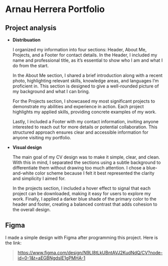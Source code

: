 # Arnau Herrera Portfolio

## Project analysis
  
- **Distribuation**

  I organized my information into four sections: Header, About Me, Projects, and a Footer for contact details. In the Header, I included my name and professional title, as it’s essential to show who I am and what I do from the start.
  
  In the About Me section, I shared a brief introduction along with a recent photo, highlighting relevant skills, knowledge areas, and languages I’m proficient in. This section is designed to give a well-rounded picture of my background and what I can bring.
  
  For the Projects section, I showcased my most significant projects to demonstrate my abilities and experience in action. Each project highlights my applied skills, providing concrete examples of my work.
  
  Lastly, I included a Footer with my contact information, inviting anyone interested to reach out for more details or potential collaboration. This structured approach ensures clear and accessible information for anyone visiting my portfolio.

- **Visual design**

  The main goal of my CV design was to make it simple, clear, and clean. With this in mind, I separated the sections using a subtle background to differentiate them without drawing too much attention. I chose a blue-and-white color scheme because I felt it best represented the clarity and simplicity I aimed for.
  
  In the projects section, I included a hover effect to signal that each project can be downloaded, making it easy for users to explore my work. Finally, I applied a darker blue shade of the primary color to the header and footer, creating a balanced contrast that adds cohesion to the overall design.

## Figma
I made a simple design with Figma after programming this project.
Here is the link:
> https://www.figma.com/design/N9LI8tLkUBntAVJ2KudNdQ/CV?node-id=0-1&t=aEGBNgdslE1gPMHA-1
